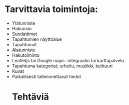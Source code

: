 # Tarvittavia toimintoja:

- Ylätunniste
- Hakuosio
- Suodattimet
- Tapahtumien näyttöalue
- Tapahtumat
- Alatunniste 
- Hakutoiminto
- Leafletjs tai Google maps -integraatio tai karttapalvelu
- Tapahtuma kategoriat; urheilu, musiikki, kulttuuri
- Kuvat
- Paikallisesti tallennnettavat tiedot
  # Tehtäviä

